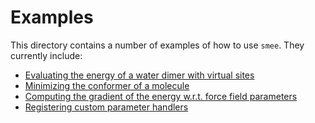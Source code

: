 # Examples

This directory contains a number of examples of how to use `smee`. They currently include:

* [Evaluating the energy of a water dimer with virtual sites](compute-energy.ipynb)
* [Minimizing the conformer of a molecule](conformer-minimization.ipynb)
* [Computing the gradient of the energy w.r.t. force field parameters](parameter-gradients.ipynb)
* [Registering custom parameter handlers](custom-handler.ipynb)
